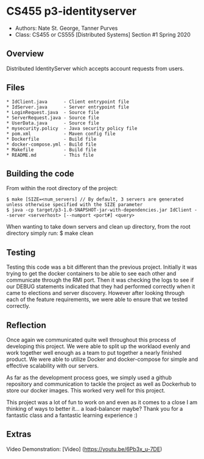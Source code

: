 # CS455 p3-identityserver

* Authors: Nate St. George, Tanner Purves
* Class: CS455 or CS555 [Distributed Systems] Section #1 Spring 2020

## Overview

Distributed IdentityServer which accepts account requests from users.

## Files
    * IdClient.java      - Client entrypoint file
    * IdServer.java      - Server entrypoint file
    * LoginRequest.java  - Source file
    * ServerRequest.java - Source file
    * UserData.java      - Source file
    * mysecurity.policy  - Java security policy file
    * pom.xml            - Maven config file
    * Dockerfile         - Build file
    * docker-compose.yml - Build file
    * Makefile           - Build file
    * README.md          - This file

## Building the code

From within the root directory of the project:

    $ make [SIZE=<num_servers] // By default, 3 servers are generated unless otherwise specified with the SIZE parameter
    $ java -cp target/p3-1.0-SNAPSHOT-jar-with-dependencies.jar IdClient --server <serverhost> [--numport <port#] <query>

When wanting to take down servers and clean up directory, from the root directory simply run:
    $ make clean

## Testing

Testing this code was a bit different than the previous project. Initially it was trying to get the docker containers to be able to see each other and communicate through the RMI port. Then it was checking the logs to see if our DEBUG statements indicated that they had performed correctly when it came to elections and server discovery. However after looking through each of the feature requirements, we were able to ensure that we tested correctly.

## Reflection

Once again we communicated quite well throughout this process of developing this project. We were able to split up the worklaod evenly and work together well enough as a team to put together a nearly finished product. We were able to utilize Docker and docker-compose for simple and effective scalability with our servers.

As far as the development process goes, we simply used a github repository and communication to tackle the project as well as Dockerhub to store our docker images. This worked very well for this project.

This project was a lot of fun to work on and even as it comes to a close I am thinking of ways to better it... a load-balancer maybe? Thank you for a fantastic class and a fantastic learning experience :)

## Extras

Video Demonstration: [Video] (https://youtu.be/6Pb3x_u-7DE)
